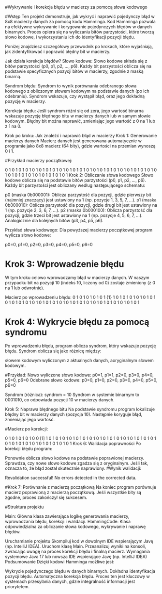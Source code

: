 #Wykrywanie i korekcja błędu w macierzy za pomocą słowa kodowego

#Wstęp
Ten projekt demonstruje, jak wykryć i naprawić pojedynczy błąd w 8x8 macierzy danych za pomocą kodu Hamminga. Kod Hamminga pozwala na efektywne wykrywanie i korygowanie pojedynczych błędów w danych binarnych. Proces opiera się na wyliczaniu bitów parzystości, które tworzą słowo kodowe, i wykorzystaniu ich do identyfikacji pozycji błędu.

Poniżej znajdziesz szczegółowy przewodnik po krokach, które wyjaśniają, jak zidentyfikować i poprawić błędny bit w macierzy.

Jak działa korekcja błędów?
Słowo kodowe: Słowo kodowe składa się z bitów parzystości (p0, p1, p2, ..., p6). Każdy bit parzystości oblicza się na podstawie specyficznych pozycji bitów w macierzy, zgodnie z maską binarną.

Syndrom błędu: Syndrom to wynik porównania odebranego słowa kodowego z obliczonym słowem kodowym na podstawie danych (po ich odebraniu). Syndrom wskazuje, czy wystąpił błąd, oraz jego dokładną pozycję w macierzy.

Korekcja błędu: Jeśli syndrom różni się od zera, jego wartość binarna wskazuje pozycję błędnego bitu w macierzy danych lub w samym słowie kodowym. Błędny bit można naprawić, zmieniając jego wartość z 0 na 1 lub z 1 na 0.

Krok po kroku: Jak znaleźć i naprawić błąd w macierzy
Krok 1: Generowanie macierzy danych
Macierz danych jest generowana automatycznie w programie jako 8x8 macierz (64 bity), gdzie wartości na przemian wynoszą 0 i 1.

#Przykład macierzy początkowej:

0 1 0 1 0 1 0 1
0 1 0 1 0 1 0 1
0 1 0 1 0 1 0 1
0 1 0 1 0 1 0 1
0 1 0 1 0 1 0 1
0 1 0 1 0 1 0 1
0 1 0 1 0 1 0 1
0 1 0 1 0 1 0 1
Krok 2: Obliczanie słowa kodowego
Słowo kodowe oblicza się na podstawie bitów parzystości (p0, p1, p2, ..., p6). Każdy bit parzystości jest obliczany według następującego schematu:

p0 (maska 0b000001): Oblicza parzystość dla pozycji, gdzie pierwszy bit (najmniej znaczący) jest ustawiony na 1 (np. pozycje 1, 3, 5, 7, ...).
p1 (maska 0b000010): Oblicza parzystość dla pozycji, gdzie drugi bit jest ustawiony na 1 (np. pozycje 2, 3, 6, 7, ...).
p2 (maska 0b000100): Oblicza parzystość dla pozycji, gdzie trzeci bit jest ustawiony na 1 (np. pozycje 4, 5, 6, 7, ...).
Analogicznie dla kolejnych bitów (p3, p4, p5, p6).

Przykład słowa kodowego:
Dla powyższej macierzy początkowej program wylicza słowo kodowe:

p0=0, p1=0, p2=0, p3=0, p4=0, p5=0, p6=0

# Krok 3: Wprowadzenie błędu
W tym kroku celowo wprowadzamy błąd w macierzy danych. W naszym przypadku bit na pozycji 10 (indeks 10, liczony od 0) zostaje zmieniony (z 0 na 1 lub odwrotnie).

Macierz po wprowadzeniu błędu:
0 1 0 1 0 1 0 1
0 1 {1} 1 0 1 0 1
0 1 0 1 0 1 0 1
0 1 0 1 0 1 0 1
0 1 0 1 0 1 0 1
0 1 0 1 0 1 0 1
0 1 0 1 0 1 0 1
0 1 0 1 0 1 0 1

# Krok 4: Wykrycie błędu za pomocą syndromu
Po wprowadzeniu błędu, program oblicza syndrom, który wskazuje pozycję błędu. Syndrom oblicza się jako różnicę między:

słowem kodowym wyliczonym z aktualnych danych, aoryginalnym słowem kodowym.

#Przykład:
Nowo wyliczone słowo kodowe: p0=1, p1=1, p2=0, p3=0, p4=0, p5=0, p6=0
Odebrane słowo kodowe: p0=0, p1=0, p2=0, p3=0, p4=0, p5=0, p6=0

Syndrom (różnica): syndrom = 10
Syndrom w systemie binarnym to 0001010, co odpowiada pozycji 10 w macierzy danych.

Krok 5: Naprawa błędnego bitu
Na podstawie syndromu program lokalizuje błędny bit w macierzy danych (pozycja 10). Następnie koryguje błąd, zmieniając jego wartość.

#Macierz po korekcji:

0 1 0 1 0 1 0 1
0 0 [1] 1 0 1 0 1
0 1 0 1 0 1 0 1
0 1 0 1 0 1 0 1
0 1 0 1 0 1 0 1
0 1 0 1 0 1 0 1
0 1 0 1 0 1 0 1
0 1 0 1 0 1 0 1
Krok 6: Walidacja poprawności
Po korekcji błędu program:

Ponownie oblicza słowo kodowe na podstawie poprawionej macierzy.
Sprawdza, czy nowe słowo kodowe zgadza się z oryginalnym. Jeśli tak, oznacza to, że błąd został skutecznie naprawiony.
#Wynik walidacji:

Revalidation successful! No errors detected in the corrected data.

#Krok 7: Porównanie z macierzą początkową
Na koniec program porównuje macierz poprawioną z macierzą początkową. Jeśli wszystkie bity są zgodne, proces zakończył się sukcesem.

#Struktura projektu

Main: Główna klasa zawierająca logikę generowania macierzy, wprowadzania błędu, korekcji i walidacji.
HammingCode: Klasa odpowiedzialna za obliczanie słowa kodowego, wykrywanie i naprawę błędów.

Uruchamianie projektu
Skompiluj kod w dowolnym IDE wspierającym Javę (np. IntelliJ IDEA).
Uruchom klasę Main.
Przeanalizuj wyniki na konsoli, zwracając uwagę na proces korekcji błędu i finalną macierz.
Wymagania systemowe
Java 17 lub nowsza
IDE wspierające Javę (np. IntelliJ IDEA)
Podsumowanie
Dzięki kodowi Hamminga możliwe jest:

Wykrycie pojedynczego błędu w danych binarnych.
Dokładna identyfikacja pozycji błędu.
Automatyczna korekcja błędu.
Proces ten jest kluczowy w systemach przesyłania danych, gdzie integralność informacji jest priorytetem.
